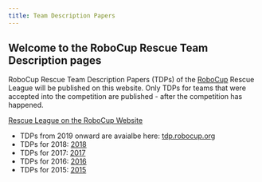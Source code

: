 ```yaml
---
title: Team Description Papers
---
```

## Welcome to the RoboCup Rescue Team Description pages

RoboCup Rescue Team Description Papers (TDPs) of the [RoboCup](http://robocup.org/) Rescue League will be published on this website.
Only TDPs for teams that were accepted into the competition are published - after the competition has happened.

[Rescue League on the RoboCup Website](https://rrl.robocup.org/)

  *  TDPs from 2019 onward are avaialbe here: [tdp.robocup.org](https://tdp.robocup.org/)
  *  TDPs for 2018: [2018](2018/)
  *  TDPs for 2017: [2017](2017/)
  *  TDPs for 2016: [2016](2016/)
  *  TDPs for 2015: [2015](2015/)



